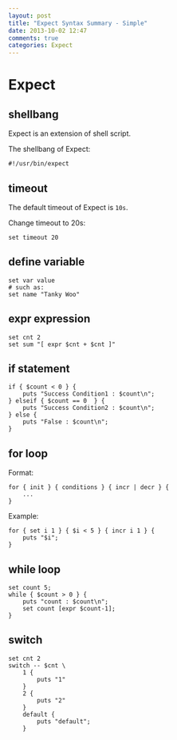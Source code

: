 ```yaml
---
layout: post
title: "Expect Syntax Summary - Simple"
date: 2013-10-02 12:47
comments: true
categories: Expect
---
```


<!-- more -->

# Expect #


## shellbang ##

Expect is an extension of shell script.

The shellbang of Expect:

	#!/usr/bin/expect

## timeout ##

The default timeout of Expect is `10s`.

Change timeout to 20s:

	set timeout 20

## define variable ##

	set var value
	# such as:
	set name "Tanky Woo"

## expr expression ##

	set cnt 2
	set sum "[ expr $cnt + $cnt ]"

## if statement ##

	if { $count < 0 } {
		puts "Success Condition1 : $count\n";
	} elseif { $count == 0  } {
		puts "Success Condition2 : $count\n";
	} else {
		puts "False : $count\n";
	}

## for loop ##

Format:

	for { init } { conditions } { incr | decr } {
		...
	}

Example:

	for { set i 1 } { $i < 5 } { incr i 1 } {
		puts "$i";
	}

## while loop ##

	set count 5;
	while { $count > 0 } {
		puts "count : $count\n";
		set count [expr $count-1];
	}

## switch ##

	set cnt 2
	switch -- $cnt \
		1 {
			puts "1"
		} 
		2 {
			puts "2"
		}
		default {
			puts "default";
		}
